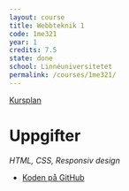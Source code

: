 ```yaml
---
layout: course
title: Webbteknik 1
code: 1me321
year: 1
credits: 7.5
state: done
school: Linnéuniversitetet
permalink: /courses/1me321/
---
```


[Kursplan](/files/courseplan/1me321.pdf)


Uppgifter
===
*HTML, CSS, Responsiv design*

- [Koden på GitHub](https://github.com/afandrey/Webbteknik)